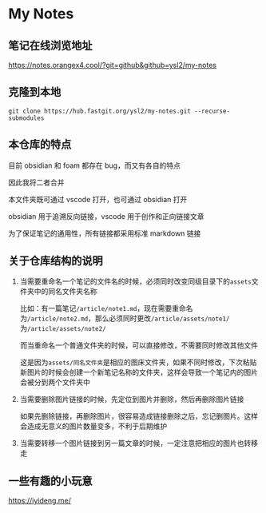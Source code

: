# My Notes

## 笔记在线浏览地址

https://notes.orangex4.cool/?git=github&github=ysl2/my-notes

## 克隆到本地

```text
git clone https://hub.fastgit.org/ysl2/my-notes.git --recurse-submodules
```

## 本仓库的特点

目前 obsidian 和 foam 都存在 bug，而又有各自的特点

因此我将二者合并

本文件夹既可通过 vscode 打开，也可通过 obsidian 打开

obsidian 用于追溯反向链接，vscode 用于创作和正向链接文章

为了保证笔记的通用性，所有链接都采用标准 markdown 链接

## 关于仓库结构的说明

1. 当需要重命名一个笔记的文件名的时候，必须同时改变同级目录下的`assets`文件夹中的同名文件夹名称

    比如：有一篇笔记`/article/note1.md`，现在需要重命名为`/article/note2.md`，那么必须同时更改`/article/assets/note1/`为`/article/assets/note2/`

    而当重命名一个普通文件夹的时候，可以直接修改，不需要同时修改其他文件

    这是因为`assets/同名文件夹`是相应的图床文件夹，如果不同时修改，下次粘贴新图片的时候会创建一个新笔记名称的文件夹，这样会导致一个笔记内的图片会被分到两个文件夹中

2. 当需要删除图片链接的时候，先定位到图片并删除，然后再删除图片链接

    如果先删除链接，再删除图片，很容易造成链接删除之后，忘记删图片。这样会造成无意义的图片数量变多，不利于后期维护

3. 当需要转移一个图片链接到另一篇文章的时候，一定注意把相应的图片也转移走

## 一些有趣的小玩意

https://iyideng.me/
